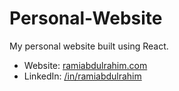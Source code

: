 # Personal-Website

My personal website built using React.

- Website: [ramiabdulrahim.com](https://www.ramiabdulrahim.com)
- LinkedIn: [/in/ramiabdulrahim](https://linkedin.com/in/ramiabdulrahim)
